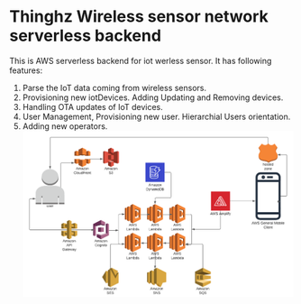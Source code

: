 # Thinghz Wireless sensor network serverless backend
This is AWS serverless backend for iot werless sensor. It has following features:
1. Parse the IoT data coming from wireless sensors.
2. Provisioning new iotDevices. Adding Updating and Removing devices.
3. Handling OTA updates of IoT devices.
4. User Management, Provisioning new user. Hierarchial Users orientation.
5. Adding new operators.
![alt text](https://github.com/ThingHz/thinghzBackengGit/blob/main/AWS%20Solution%20Architecture.png)
